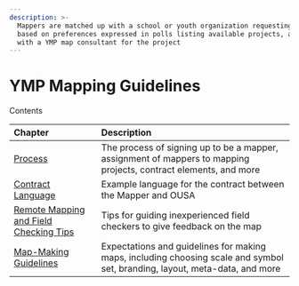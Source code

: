 ```yaml
---
description: >-
  Mappers are matched up with a school or youth organization requesting a map
  based on preferences expressed in polls listing available projects, as well as
  with a YMP map consultant for the project
---
```


# YMP Mapping Guidelines

Contents

| Chapter | Description |
| :--- | :--- |
| [Process](process-for-mappers.md) | The process of signing up to be a mapper, assignment of mappers to mapping projects, contract elements, and more |
| [Contract Language](from-mapper-contract.md) | Example language for the contract between the Mapper and OUSA |
| [Remote Mapping and Field Checking Tips](https://prod-app.gitbook-staging.com/@orienteeringusa/s/ousa-youth-mapping-program/~/drafts/-M8zWxNeRxjTUAM9fy1L/the-youth-mapping-program/remote-mappers-and-field-checking) | Tips for guiding inexperienced field checkers to give feedback on the map |
| [Map-Making Guidelines](mapping-and-branding-guidelines/) | Expectations and guidelines for making maps, including choosing scale and symbol set, branding, layout, meta-data, and more |

